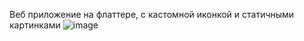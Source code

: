 Веб приложение на флаттере, с кастомной иконкой и статичными картинками
![image](https://github.com/EWinterhalter/todoflutter/blob/main/photo_2025-02-06_16-26-29.jpg "jpg")
